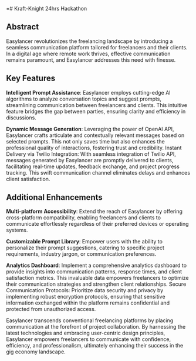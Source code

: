 =# Kraft-Knight
24hrs Hackathon

## Abstract
Easylancer revolutionizes the freelancing landscape by introducing a seamless communication platform tailored for freelancers and their clients. In a digital age where remote work thrives, effective communication remains paramount, and Easylancer addresses this need with finesse.

## Key Features
**Intelligent Prompt Assistance**: Easylancer employs cutting-edge AI algorithms to analyze conversation topics and suggest prompts, streamlining communication between freelancers and clients. This intuitive feature bridges the gap between parties, ensuring clarity and efficiency in discussions.


**Dynamic Message Generation**: Leveraging the power of OpenAI API, Easylancer crafts articulate and contextually relevant messages based on selected prompts. This not only saves time but also enhances the professional quality of interactions, fostering trust and credibility.
Instant Delivery via Twilio Integration: With seamless integration of Twilio API, messages generated by Easylancer are promptly delivered to clients, facilitating real-time updates, feedback exchange, and project progress tracking. This swift communication channel eliminates delays and enhances client satisfaction.

## Additional Enhancements

**Multi-platform Accessibility**: Extend the reach of Easylancer by offering cross-platform compatibility, enabling freelancers and clients to communicate effortlessly regardless of their preferred devices or operating systems.


**Customizable Prompt Library**: Empower users with the ability to personalize their prompt suggestions, catering to specific project requirements, industry jargon, or communication preferences.


**Analytics Dashboard**: Implement a comprehensive analytics dashboard to provide insights into communication patterns, response times, and client satisfaction metrics. This invaluable data empowers freelancers to optimize their communication strategies and strengthen client relationships.
Secure Communication Protocols: Prioritize data security and privacy by implementing robust encryption protocols, ensuring that sensitive information exchanged within the platform remains confidential and protected from unauthorized access.


Easylancer transcends conventional freelancing platforms by placing communication at the forefront of project collaboration. By harnessing the latest technologies and embracing user-centric design principles, Easylancer empowers freelancers to communicate with confidence, efficiency, and professionalism, ultimately enhancing their success in the gig economy landscape.

